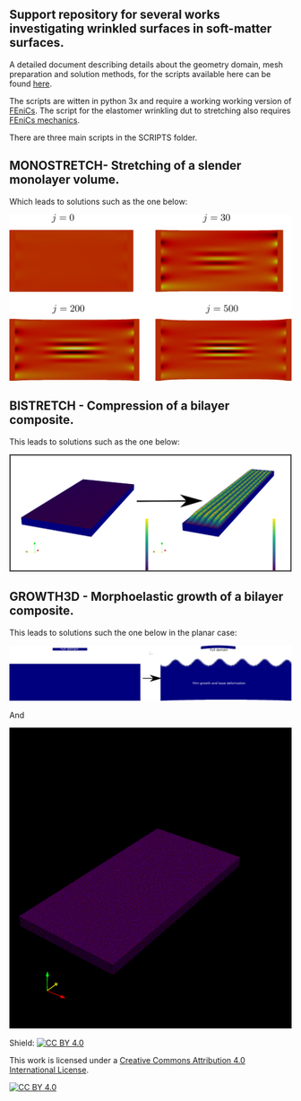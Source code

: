 ## Support repository for several works investigating wrinkled surfaces in soft-matter surfaces.

A detailed document describing details about the geometry domain, mesh preparation and solution methods, for the scripts available here
can be found [here](https://arxiv.org/).

The scripts are witten in python 3x and require a working working version of [FEniCs](https://fenicsproject.org/). The script for the elastomer wrinkling dut to stretching also requires [FEniCs mechanics](https://www.sciencedirect.com/science/article/pii/S2352711018300979).

There are three main scripts in the SCRIPTS folder.

## MONOSTRETCH- Stretching of a slender monolayer volume.

Which leads to solutions such as the one below: 

![Neo-Hookean](IMGS/SOLS.png)

## BISTRETCH - Compression of a bilayer composite.

This leads to solutions such as the one below:

![Stretchcomp](IMGS/COMP3D.png)



## GROWTH3D - Morphoelastic growth of a bilayer composite.

This leads to solutions such the one below in the planar case:

![FILMG2d](IMGS/GR2D.png)

And 

![FILMG2d](IMGS/PR.gif)



Shield: [![CC BY 4.0][cc-by-shield]][cc-by]

This work is licensed under a
[Creative Commons Attribution 4.0 International License][cc-by].

[![CC BY 4.0][cc-by-image]][cc-by]

[cc-by]: http://creativecommons.org/licenses/by/4.0/
[cc-by-image]: https://i.creativecommons.org/l/by/4.0/88x31.png
[cc-by-shield]: https://img.shields.io/badge/License-CC%20BY%204.0-lightgrey.svg

